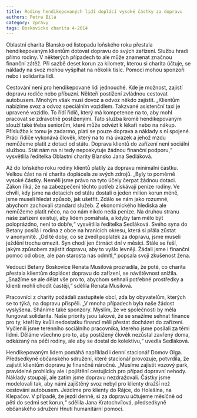 ```yaml
---
title: Rodiny hendikepovaných lidí doplácí vysoké částky za dopravu
authors: Petra Bílá
category: zprávy
tags: Boskovicko charita 4-2014
---
```


Oblastní charita Blansko od listopadu loňského roku přestala hendikepovaným klientům dotovat dopravu do svých zařízení. Službu hradí přímo rodiny. V některých případech to ale může znamenat značnou finanční zátěž. Při sazbě deset korun za kilometr, kterou si charita účtuje, se náklady na svoz mohou vyšplhat na několik tisíc. Pomoci mohou sponzoři nebo i solidarita lidí.

Cestování není pro hendikepované lidi jednouché. Kde je možnost, zajistí dopravu rodiče nebo příbuzní. Někteří postižení zvládnou cestovat autobusem. Mnohým však musí dovoz a odvoz někdo zajistit. „Klientům nabízíme svoz a odvoz speciálním vozidlem. Takzvané asistenční taxi je upravené vozidlo. To řídí řidič, který má kompetence na to, aby mohl pracovat se zdravotně postiženými. Tato služba kromě hendikepovaným slouží také třeba seniorům, které může odvézt k lékaři nebo na nákup. Příslužba k tomu je zadarmo, platí se pouze doprava a náklady s ní spojené. Práci řidiče vykonává člověk, který na to má úvazek a jehož mzdu nemůžeme platit z dotací od státu. Doprava klientů do zařízení není sociální službou. Stát nám na ni tedy neposkytuje žádnou finanční podporu,“ vysvětlila ředitelka Oblastní charity Blansko Jana Sedláková.

Až do loňského roku rodiny klientů platily za dopravu minimální částku. Velkou část na ni charita doplácela ze svých zdrojů. „Byly to poměrně vysoké částky. Neměli jsme právo na tyto účely čerpat žádnou dotaci. Zákon říká, že na zabezpečení těchto potřeb získávají peníze rodiny. Ve chvíli, kdy jsme na dotacích od státu dostali o jeden milion korun méně, jsme museli hledat způsob, jak ušetřit. Zdálo se nám jako rozumné, abychom zachovali standard služeb. Z ekonomického hlediska ale nemůžeme platit něco, na co nám nikdo nedá peníze. Na druhou stranu naše zařízení existují, aby lidem pomáhala, a kdyby tam mělo být poloprázdno, není to dobře,“ vysvětlila ředitelka Sedláková. 
Svého syna do Betany posílá i rodina z obce na hranicích okresu, která si přála zůstat v anonymitě. „Od té doby, co se zvedl poplatek za dopravu, jsme museli ježdění trochu omezit. Syn chodí jen čtrnáct dní v měsíci. Stále se řeší, jakým způsobem zajistit dopravu, aby to vyšlo levněji. Žádali jsme i finanční pomoc od obce, ale pan starosta nás odmítl,“ popsala svoji zkušenost žena.

Vedoucí Betany Boskovice Renata Musilová prozradila, že poté, co charita přestala klientům doplácet dopravu do zařízení, se návštěvnost snížila. „Snažíme se ale dělat vše pro to, abychom sehnali potřebné prostředky a klienti mohli chodit častěji,“ sdělila Renata Musilová.

Pracovníci z charity požádali zastupitele obcí, zda by obyvatelům, kterých se to týká, na dopravu přispěli. „V mnoha případech byla naše žádost vyslyšena. Sháníme také sponzory. Myslím, že ve společnosti by měla fungovat solidarita. Naše priority jsou takové, že se snažíme sehnat finance pro ty, kteří by kvůli nedostatku financí měli přestat docházet do zařízení. Vyčlenili jsme terénního sociálního pracovníka, kterého jsme posílali za těmi lidmi. Děláme všechno pro to, aby postižený člověk nezůstal zavřený doma, odkázaný na péči rodiny, ale aby se dostal do kolektivu,“ uvedla Sedláková.

Hendikepovaným lidem pomáhá například i denní stacionář Domov Olga. Předsedkyně občanského sdružení, které stacionář provozuje, potvrdila, že zajistit klientům dopravu je finančně náročné. „Musíme zajistit vozový park, pravidelné prohlídky ale i pojištění cestujících pro případ dopravní nehody. Náklady stoupají, ale zatím jsme dopravu nezdražovali. Částky jsme modelovali tak, aby námi zajištěný svoz nebyl pro klienty dražší než cestování autobusem. Jezdíme pro klienty do Rájce, do Holešína, na Klepačov. V případě, že jezdí denně, si za dopravu účtujeme měsíčně od pěti do sedmi set korun,“ sdělila Jana Kratochvílová, předsedkyně občanského sdružení Hnutí humanitární pomoci.